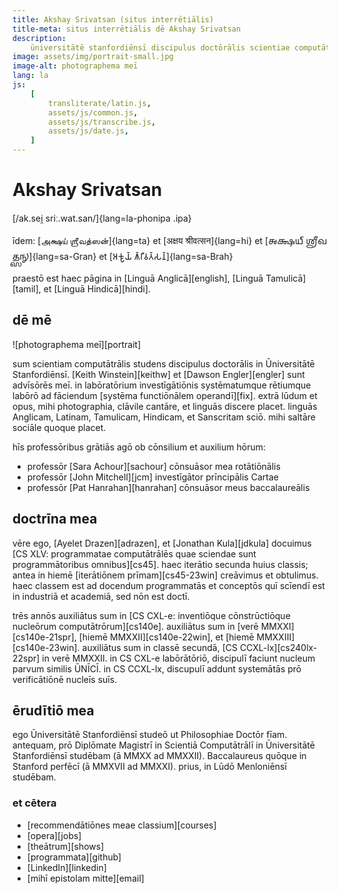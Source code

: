 ```yaml
---
title: Akshay Srivatsan (situs interrētiālis)
title-meta: situs interrētiālis dē Akshay Srivatsan
description:
    ūniversitātē stanfordiēnsī discipulus doctōrālis scientiae computātrālis.
image: assets/img/portrait-small.jpg
image-alt: photographema meī
lang: la
js:
    [
        transliterate/latin.js,
        assets/js/common.js,
        assets/js/transcribe.js,
        assets/js/date.js,
    ]
---
```


# Akshay Srivatsan

[/ak.sei̯ sriː.wat.san/]{lang=la-phonipa .ipa}

īdem: [அக்ஷய் ஶ்ரீவத்ஸன்]{lang=ta} et [अक्षय श्रीवत्सन]{lang=hi} et [𑌅𑌕𑍍𑌷𑌯𑍍
𑌶𑍍𑌰𑍀𑌵𑌤𑍍𑌸𑌨𑍍]{lang=sa-Gran} et [𑀅𑀓𑁆𑀱𑀬𑁆 𑀰𑁆𑀭𑀻𑀯𑀢𑁆𑀲𑀦𑁆]{lang=sa-Brah}

praestō est haec pāgina in [Linguā Anglicā][english], [Linguā Tamulicā][tamil],
et [Linguā Hindicā][hindi].

<span id="date"></span>

<div id="font" style="display:none">
<label for="change_font">**speciēm litterārum ēligē:**</label>
<select name="change_font" id="change_font">
<!-- filled from JS -->
</select>
</div>

## dē mē

![photographema meī][portrait]

sum scientiam computātrālis studens discipulus doctorālis in Ūniversitātē
Stanfordiēnsī. [Keith Winstein][keithw] et [Dawson Engler][engler] sunt
advīsōrēs meī. in labōratōrium investīgātiōnis systēmatumque rētiumque labōrō ad
fāciendum [systēma functiōnālem operandī][fix]. extrā lūdum et opus, mihi
photographia, clāvile cantāre, et linguās discere placet. linguās Anglicam,
Latinam, Tamulicam, Hindicam, et Sanscritam sciō. mihi saltāre sociāle quoque
placet.

hīs professōribus grātiās agō ob cōnsilium et auxilium hōrum:

-   professōr [Sara Achour][sachour] cōnsuāsor mea rotātiōnālis
-   professōr [John Mitchell][jcm] investīgātor prīncipālis Cartae
-   professōr [Pat Hanrahan][hanrahan] cōnsuāsor meus baccalaureālis

## doctrīna mea

vēre ego, [Ayelet Drazen][adrazen], et [Jonathan Kula][jdkula] docuimus [CS XLV:
programmatae computātrālēs quae sciendae sunt programmātoribus omnibus][cs45].
haec iterātio secunda huius classis; antea in hiemē [iterātiōnem
prīmam][cs45-23win] creāvimus et obtulimus. haec classem est ad docendum
programmatās et conceptōs quī scīendī est in industriā et academiā, sed nōn est
doctī.

trēs annōs auxiliātus sum in [CS CXL-e: inventiōque cōnstrūctiōque nucleōrum
computātrōrum][cs140e]. auxiliātus sum in [verē MMXXI][cs140e-21spr], [hiemē
MMXXII][cs140e-22win], et [hiemē MMXXIII][cs140e-23win]. auxiliātus sum in
classē secundā, [CS CCXL-lx][cs240lx-22spr] in verē MMXXII. in CS CXL-e
labōrātōriō, discipulī faciunt nucleum parvum similis ŪNĪCĪ. in CS CCXL-lx,
discupulī addunt systemātās prō verificātiōnē nucleīs suīs.

## ērudītiō mea

ego Ūniversitātē Stanfordiēnsī studeō ut Philosophiae Doctōr fīam. antequam, prō
Diplōmate Magistrī in Scientiā Computātrālī in Ūniversitātē Stanfordiēnsī
studēbam (ā MMXX ad MMXXII). Baccalaureus quōque in Stanford perfēcī (ā MMXVII
ad MMXXI). prius, in Lūdō Menloniēnsī studēbam.

### et cētera

-   [recommendātiōnes meae classium][courses]
-   [opera][jobs]
-   [theātrum][shows]
-   [programmata][github]
-   [LinkedIn][linkedin]
-   [mihī epistolam mitte][email]

<script>

date.innerHTML = `hodie est: ${hodie()} (${hodieBreve()})`;

setup(
    document.getElementById("font"),
    document.getElementById("change_font"),
    [
        ["capitālēs quadrātae", "", "la", null],
        ["capitālēs unciālēs", "uncials", "la-Latg", mapping.to_ascii],
        ["capitālēs italica", "italics", "la-Ital", mapping.to_italics],
    ]
);
</script>
